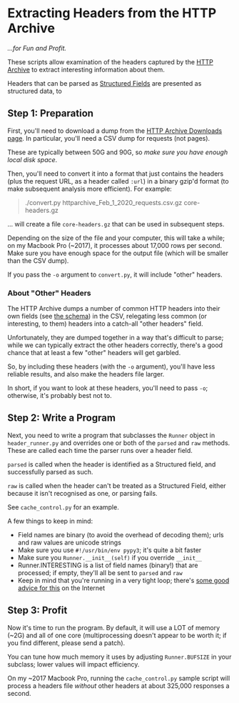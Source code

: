 
# Extracting Headers from the HTTP Archive

_...for Fun and Profit._

These scripts allow examination of the headers captured by the [HTTP Archive](https://httparchive.org) to extract interesting information about them.

Headers that can be parsed as [Structured Fields](https://httpwg.org/http-extensions/draft-ietf-httpbis-header-structure.html) are presented as structured data, to 

## Step 1: Preparation

First, you'll need to download a dump from the [HTTP Archive Downloads page](https://legacy.httparchive.org/downloads.php). In particular, you'll need a CSV dump for requests (not pages).

These are typically between 50G and 90G, so *make sure you have enough local disk space*.

Then, you'll need to convert it into a format that just contains the headers (plus the request URL, as a header called `:url`) in a binary gzip'd format (to make subsequent analysis more efficient). For example:

> ./convert.py httparchive_Feb_1_2020_requests.csv.gz core-headers.gz

... will create a file `core-headers.gz` that can be used in subsequent steps.

Depending on the size of the file and your computer, this will take a while; on my Macbook Pro (~2017), it processes about 17,000 rows per second. Make sure you have enough space for the output file (which will be smaller than the CSV dump).

If you pass the `-o` argument to `convert.py`, it will include "other" headers.

### About "Other" Headers

The HTTP Archive dumps a number of common HTTP headers into their own fields  (see [the schema](https://legacy.httparchive.org/downloads/httparchive_schema.sql)) in the CSV, relegating less common (or interesting, to them) headers into a catch-all "other headers" field. 

Unfortunately, they are dumped together in a way that's difficult to parse; while we can typically extract the other headers correctly, there's a good chance that at least a few "other" headers will get garbled.

So, by including these headers (with the `-o` argument), you'll have less reliable results, and also make the headers file larger.

In short, if you want to look at these headers, you'll need to pass `-o`; otherwise, it's probably best not to.

## Step 2: Write a Program

Next, you need to write a program that subclasses the `Runner` object in `header_runner.py` and overrides one or both of the `parsed` and `raw` methods. These are called each time the parser runs over a header field.

`parsed` is called when the header is identified as a Structured field, and successfully parsed as such.

`raw` is called when the header can't be treated as a Structured Field, either because it isn't recognised as one, or parsing fails.

See `cache_control.py` for an example.

A few things to keep in mind:

* Field names are binary (to avoid the overhead of decoding them); urls and raw values are unicode strings
* Make sure you use `#!/usr/bin/env pypy3`; it's quite a bit faster
* Make sure you `Runner.__init__(self)` if you override `__init__`
* Runner.INTERESTING is a list of field names (binary!) that are processed; if empty, they'll all be sent to `parsed` and `raw`
* Keep in mind that you're running in a very tight loop; there's [some good advice for this](https://codereview.stackexchange.com/questions/117080/efficiently-processing-large-100-mb-structured-binary-data-in-python-3) on the Internet

## Step 3: Profit

Now it's time to run the program. By default, it will use a LOT of memory (~2G) and all of one core (multiprocessing doesn't appear to be worth it; if you find different, please send a patch).

You can tune how much memory it uses by adjusting `Runner.BUFSIZE` in your subclass; lower values will impact efficiency.

On my ~2017 Macbook Pro, running the `cache_control.py` sample script will process a headers file _without_ other headers at about 325,000 responses a second.